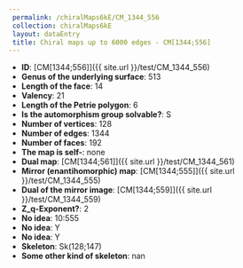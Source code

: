 ```yaml
--- 
 permalink: /chiralMaps6kE/CM_1344_556 
 collection: chiralMaps6kE
 layout: dataEntry
 title: Chiral maps up to 6000 edges - CM[1344;556]
---
```


- **ID**: [CM[1344;556]]({{ site.url }}/test/CM_1344_556)
- **Genus of the underlying surface**: 513
- **Length of the face**: 14
- **Valency**: 21
- **Length of the Petrie polygon**: 6
- **Is the automorphism group solvable?**: S
- **Number of vertices**: 128
- **Number of edges**: 1344
- **Number of faces**: 192
- **The map is self-**: none
- **Dual map**: [CM[1344;561]]({{ site.url }}/test/CM_1344_561)
- **Mirror (enantihomorphic) map**: [CM[1344;555]]({{ site.url }}/test/CM_1344_555)
- **Dual of the mirror image**: [CM[1344;559]]({{ site.url }}/test/CM_1344_559)
- **Z_q-Exponent?**: 2
- **No idea**:  10:555
- **No idea**: Y
- **No idea**: Y
- **Skeleton**: Sk(128;147)
- **Some other kind of skeleton**: nan
